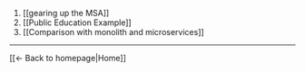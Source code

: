 
1. [[gearing up the MSA]]
2. [[Public Education Example]]
3. [[Comparison with monolith and microservices]]

----
[[← Back to homepage|Home]]